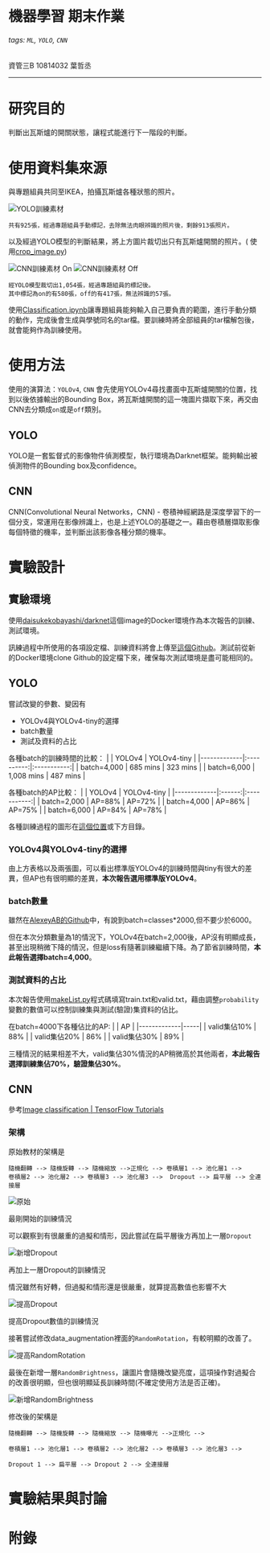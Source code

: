 # 機器學習 期末作業

###### tags: `ML`, `YOLO`, `CNN`

資管三B 10814032 葉哲丞

---

# 研究目的

判斷出瓦斯爐的開關狀態，讓程式能進行下一階段的判斷。

# 使用資料集來源

與專題組員共同至IKEA，拍攝瓦斯爐各種狀態的照片。

![YOLO訓練素材](doc_Image/yolo1.jpg "YOLO訓練素材")


    共有925張，經過專題組員手動標記，去除無法肉眼辨識的照片後，剩餘913張照片。

以及經過YOLO模型的判斷結果，將上方圖片裁切出只有瓦斯爐開關的照片。(
使用[crop_image.py](pre_CNN_images/crop_image.py))

![CNN訓練素材 On](doc_Image/cnn_on.jpg "CNN訓練素材 On")
![CNN訓練素材 Off](doc_Image/cnn_off.jpg "CNN訓練素材 Off")

    經YOLO模型裁切出1,054張，經過專題組員的標記後。
    其中標記為on的有580張，off的有417張，無法辨識的57張。

使用[Classification.ipynb](pre_CNN_images/Classification.ipynb)讓專題組員能夠輸入自己要負責的範圍，進行手動分類的動作，完成後會生成與學號同名的tar檔。要訓練時將全部組員的tar檔解包後，就會能夠作為訓練使用。

# 使用方法

使用的演算法：`YOLOv4`, `CNN`
會先使用YOLOv4尋找畫面中瓦斯爐開關的位置，找到以後依據輸出的Bounding Box，將瓦斯爐開關的這一塊圖片擷取下來，再交由CNN去分類成`on`或是`off`類別。

## YOLO

YOLO是一套監督式的影像物件偵測模型，執行環境為Darknet框架。能夠輸出被偵測物件的Bounding box及confidence。

## CNN

CNN(Convolutional Neural Networks，CNN) - 卷積神經網路是深度學習下的一個分支，常運用在影像辨識上，也是上述YOLO的基礎之一。藉由卷積層擷取影像每個特徵的機率，並判斷出該影像各種分類的機率。

# 實驗設計

## 實驗環境

使用[daisukekobayashi/darknet](https://hub.docker.com/r/daisukekobayashi/darknet)這個image的Docker環境作為本次報告的訓練、測試環境。

訊練過程中所使用的各項設定檔、訓練資料將會上傳至[這個Github](https://github.com/isJasonYeh/ML-final-assignment)。測試前從新的Docker環境clone Github的設定檔下來，確保每次測試環境是盡可能相同的。

## YOLO

嘗試改變的參數、變因有
* YOLOv4與YOLOv4-tiny的選擇
* batch數量
* 測試及資料的占比

各種batch的訓練時間的比較：
|             |   YOLOv4   | YOLOv4-tiny |
|-------------|:----------:|:-----------:|
| batch=4,000 |  685 mins  |  323 mins   |
| batch=6,000 | 1,008 mins |  487 mins   |

各種batch的AP比較：
|             | YOLOv4 | YOLOv4-tiny |
|-------------|:------:|:-----------:|
| batch=2,000 | AP=88% |   AP=72%    |
| batch=4,000 | AP=86% |   AP=75%    |
| batch=6,000 | AP=84% |   AP=78%    |

各種訓練過程的圖形在[這個位置](doc_Image/yolo/)或下方目錄。

### YOLOv4與YOLOv4-tiny的選擇

由上方表格以及兩張圖，可以看出標準版YOLOv4的訓練時間與tiny有很大的差異，但AP也有很明顯的差異，**本次報告選用標準版YOLOv4**。

### batch數量

雖然在[AlexeyAB的Github](https://github.com/AlexeyAB/darknet)中，有說到batch=classes*2000,但不要少於6000。

但在本次分類數量為1的情況下，YOLOv4在batch=2,000後，AP沒有明顯成長，甚至出現稍微下降的情況，但是loss有隨著訓練繼續下降。為了節省訓練時間，**本此報告選擇batch=4,000**。

### 測試資料的占比

本次報告使用[makeList.py](yolov4/makeList.py)程式碼填寫train.txt和valid.txt，藉由調整`probability`變數的數值可以控制訓練集與測試(驗證)集資料的佔比。

在batch=4000下各種佔比的AP:
|             | AP  |
|-------------|-----|
| valid集佔10% | 88% |
| valid集佔20% | 86% |
| valid集佔30% | 89% |


三種情況的結果相差不大，valid集佔30%情況的AP稍微高於其他兩者，**本此報告選擇訓練集佔70%，驗證集佔30%**。

## CNN
參考[Image classification | TensorFlow Tutorials](
https://www.tensorflow.org/tutorials/images/classification)

### 架構

原始教材的架構是
```
隨機翻轉 --> 隨機旋轉 --> 隨機縮放 -->正規化 --> 卷積層1 --> 池化層1 --> 
卷積層2 --> 池化層2 --> 卷積層3 --> 池化層3 -->  Dropout --> 扁平層 --> 全連接層
```

![原始](doc_Image/CNN/原始.png "原始")

最剛開始的訓練情況

可以觀察到有很嚴重的過擬和情形，因此嘗試在扁平層後方再加上一層`Dropout`

![新增Dropout](doc_Image/CNN/新增D.png "新增Dropout")

再加上一層Dropout的訓練情況

情況雖然有好轉，但過擬和情形還是很嚴重，就算提高數值也影響不大

![提高Dropout](doc_Image/CNN/提高D.png "提高Dropout")

提高Dropout數值的訓練情況

接著嘗試修改data_augmentation裡面的`RandomRotation`，有較明顯的改善了。

![提高RandomRotation](doc_Image/CNN/提高RandomRotation.png "提高RandomRotation")

最後在新增一層`RandomBrightness`，讓圖片會隨機改變亮度，這項操作對過擬合的改善很明顯，但也很明顯延長訓練時間(不確定使用方法是否正確)。

![新增RandomBrightness](Doc_Image/新增RandomBrightness.png "andomBrightness")

修改後的架構是
```
隨機翻轉 --> 隨機旋轉 --> 隨機縮放 --> 隨機曝光 -->正規化 --> 

卷積層1 --> 池化層1 --> 卷積層2 --> 池化層2 --> 卷積層3 --> 池化層3 -->

Dropout 1 --> 扁平層 --> Dropout 2 --> 全連接層
```

# 實驗結果與討論

# 附錄
